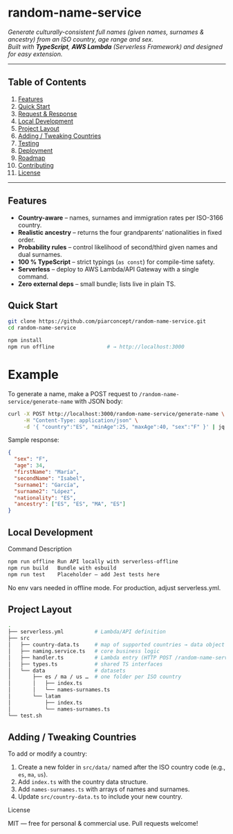 # random-name-service <!-- omit in toc -->

_Generate culturally-consistent full names (given names, surnames & ancestry) from an ISO country, age range and sex._  
_Built with **TypeScript**, **AWS Lambda** (Serverless Framework) and designed for easy extension._

---

## Table of Contents
1. [Features](#features)  
2. [Quick Start](#quick-start)  
3. [Request & Response](#request--response)  
4. [Local Development](#local-development)  
5. [Project Layout](#project-layout)  
6. [Adding / Tweaking Countries](#adding--tweaking-countries)  
7. [Testing](#testing)  
8. [Deployment](#deployment)  
9. [Roadmap](#roadmap)  
10. [Contributing](#contributing)  
11. [License](#license)

---

## Features
- **Country-aware** – names, surnames and immigration rates per ISO-3166 country.  
- **Realistic ancestry** – returns the four grandparents’ nationalities in fixed order.  
- **Probability rules** – control likelihood of second/third given names and dual surnames.  
- **100 % TypeScript** – strict typings (`as const`) for compile-time safety.  
- **Serverless** – deploy to AWS Lambda/API Gateway with a single command.  
- **Zero external deps** – small bundle; lists live in plain TS.


## Quick Start

```bash
git clone https://github.com/piarconcept/random-name-service.git
cd random-name-service

npm install
npm run offline                 # → http://localhost:3000
```
# Example
To generate a name, make a POST request to `/random-name-service/generate-name` with JSON body:

```bash
curl -X POST http://localhost:3000/random-name-service/generate-name \
     -H "Content-Type: application/json" \
     -d '{ "country":"ES", "minAge":25, "maxAge":40, "sex":"F" }' | jq
```

Sample response:

```json
{
  "sex": "F",
  "age": 34,
  "firstName": "María",
  "secondName": "Isabel",
  "surname1": "García",
  "surname2": "López",
  "nationality": "ES",
  "ancestry": ["ES", "ES", "MA", "ES"]
}
```

## Local Development

Command	Description

```bash
npm run offline	Run API locally with serverless-offline
npm run build	Bundle with esbuild
npm run test	Placeholder – add Jest tests here
```

No env vars needed in offline mode. For production, adjust serverless.yml.

## Project Layout

```bash
.
├── serverless.yml          # Lambda/API definition
├── src
│   ├── country-data.ts     # map of supported countries → data object
│   ├── naming.service.ts   # core business logic
│   ├── handler.ts          # Lambda entry (HTTP POST /random-name-service/generate-name)
│   ├── types.ts            # shared TS interfaces
│   └── data                # datasets
│       ├── es / ma / us …  # one folder per ISO country
│       │   ├── index.ts
│       │   └── names-surnames.ts
│       └── latam
│           ├── index.ts
│           └── names-surnames.ts
└── test.sh
```

## Adding / Tweaking Countries

To add or modify a country:
1. Create a new folder in `src/data/` named after the ISO country code (e.g., `es`, `ma`, `us`).
2. Add `index.ts` with the country data structure.
3. Add `names-surnames.ts` with arrays of names and surnames.
4. Update `src/country-data.ts` to include your new country.

License

MIT — free for personal & commercial use. Pull requests welcome!
